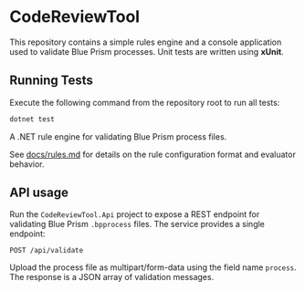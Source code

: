 # CodeReviewTool


This repository contains a simple rules engine and a console application used to validate Blue Prism processes. Unit tests are written using **xUnit**.

## Running Tests

Execute the following command from the repository root to run all tests:

```bash
dotnet test
```

A .NET rule engine for validating Blue Prism process files.

See [docs/rules.md](docs/rules.md) for details on the rule configuration format and evaluator behavior.

## API usage

Run the `CodeReviewTool.Api` project to expose a REST endpoint for validating
Blue Prism `.bpprocess` files. The service provides a single endpoint:

```
POST /api/validate
```

Upload the process file as multipart/form-data using the field name `process`.
The response is a JSON array of validation messages.

